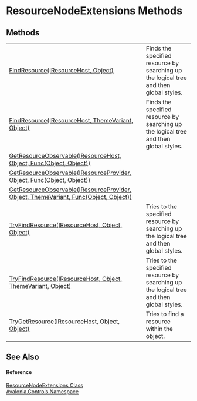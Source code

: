 # ResourceNodeExtensions Methods




## Methods
<table>
<tr>
<td><a href="M_Avalonia_Controls_ResourceNodeExtensions_FindResource_1">FindResource(IResourceHost, Object)</a></td>
<td>Finds the specified resource by searching up the logical tree and then global styles.</td>
</tr>
<tr>
<td><a href="M_Avalonia_Controls_ResourceNodeExtensions_FindResource">FindResource(IResourceHost, ThemeVariant, Object)</a></td>
<td>Finds the specified resource by searching up the logical tree and then global styles.</td>
</tr>
<tr>
<td><a href="M_Avalonia_Controls_ResourceNodeExtensions_GetResourceObservable">GetResourceObservable(IResourceHost, Object, Func(Object, Object))</a></td>
<td> </td>
</tr>
<tr>
<td><a href="M_Avalonia_Controls_ResourceNodeExtensions_GetResourceObservable_2">GetResourceObservable(IResourceProvider, Object, Func(Object, Object))</a></td>
<td> </td>
</tr>
<tr>
<td><a href="M_Avalonia_Controls_ResourceNodeExtensions_GetResourceObservable_1">GetResourceObservable(IResourceProvider, Object, ThemeVariant, Func(Object, Object))</a></td>
<td> </td>
</tr>
<tr>
<td><a href="M_Avalonia_Controls_ResourceNodeExtensions_TryFindResource_1">TryFindResource(IResourceHost, Object, Object)</a></td>
<td>Tries to the specified resource by searching up the logical tree and then global styles.</td>
</tr>
<tr>
<td><a href="M_Avalonia_Controls_ResourceNodeExtensions_TryFindResource">TryFindResource(IResourceHost, Object, ThemeVariant, Object)</a></td>
<td>Tries to the specified resource by searching up the logical tree and then global styles.</td>
</tr>
<tr>
<td><a href="M_Avalonia_Controls_ResourceNodeExtensions_TryGetResource">TryGetResource(IResourceHost, Object, Object)</a></td>
<td>Tries to find a resource within the object.</td>
</tr>
</table>

## See Also


#### Reference
<a href="T_Avalonia_Controls_ResourceNodeExtensions">ResourceNodeExtensions Class</a>  
<a href="N_Avalonia_Controls">Avalonia.Controls Namespace</a>  

